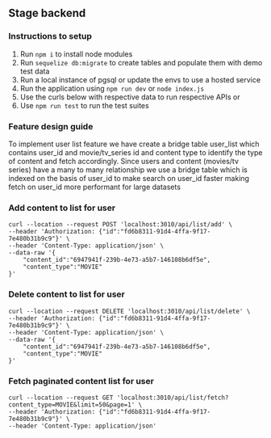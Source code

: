 ## Stage backend

### Instructions to setup

1. Run ```npm i``` to install node modules
2. Run ```sequelize db:migrate``` to create tables and populate them with demo test data
3. Run a local instance of pgsql or update the envs to use a hosted service 
4. Run the application using ```npm run dev``` or ```node index.js```
5. Use the curls below with respective data to run respective APIs
or
5. Use ```npm run test``` to run the test suites


### Feature design guide
To implement user list feature we have create a bridge table user_list which contains user_id and movie/tv_series id and content type to identify the type of content and fetch accordingly.
Since users and content (movies/tv series) have a many to many relationship we use a bridge table which is indexed on the basis of user_id to make search on user_id faster making fetch on user_id more performant for large datasets


### Add content to list for user
```
curl --location --request POST 'localhost:3010/api/list/add' \
--header 'Authorization: {"id":"fd6b8311-91d4-4ffa-9f17-7e480b31b9c9"}' \
--header 'Content-Type: application/json' \
--data-raw '{
    "content_id":"6947941f-239b-4e73-a5b7-146108b6df5e",
    "content_type":"MOVIE"
}'
```

### Delete content to list for user
```
curl --location --request DELETE 'localhost:3010/api/list/delete' \
--header 'Authorization: {"id":"fd6b8311-91d4-4ffa-9f17-7e480b31b9c9"}' \
--header 'Content-Type: application/json' \
--data-raw '{
    "content_id":"6947941f-239b-4e73-a5b7-146108b6df5e",
    "content_type":"MOVIE"
}'
```

### Fetch paginated content list for user

```
curl --location --request GET 'localhost:3010/api/list/fetch?content_type=MOVIE&limit=50&page=1' \
--header 'Authorization: {"id":"fd6b8311-91d4-4ffa-9f17-7e480b31b9c9"}' \
--header 'Content-Type: application/json'
```